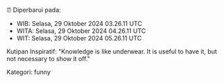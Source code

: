 ⏰ Diperbarui pada:
- WIB: Selasa, 29 Oktober 2024 03.26.11 UTC
- WITA: Selasa, 29 Oktober 2024 04.26.11 UTC
- WIT: Selasa, 29 Oktober 2024 05.26.11 UTC

Kutipan Inspiratif:
"Knowledge is like underwear. It is useful to have it, but not necessary to show it off."


Kategori: funny

